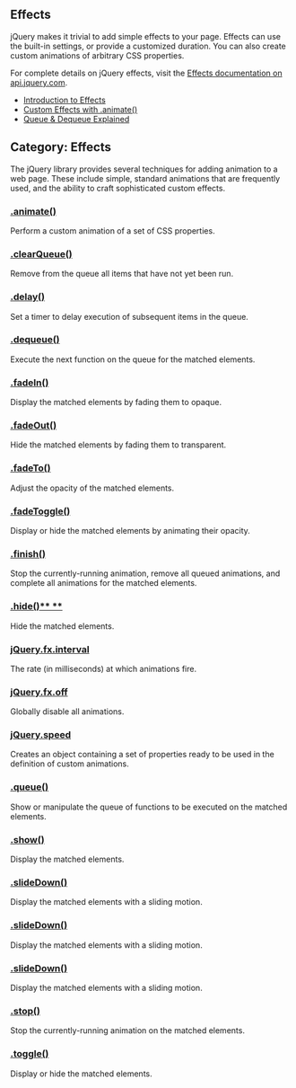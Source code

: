## **Effects**

jQuery makes it trivial to add simple effects to your page. Effects can use the built-in settings, or provide a customized duration. You can also create custom animations of arbitrary CSS properties.

For complete details on jQuery effects, visit the [Effects documentation on api.jquery.com](http://api.jquery.com/category/effects/).

* [Introduction to Effects](http://learn.jquery.com/effects/intro-to-effects/)
* [Custom Effects with .animate\(\)](http://learn.jquery.com/effects/custom-effects/)
* [Queue & Dequeue Explained](http://learn.jquery.com/effects/queue-and-dequeue-explained/)

## **Category: Effects**

The jQuery library provides several techniques for adding animation to a web page. These include simple, standard animations that are frequently used, and the ability to craft sophisticated custom effects.

### **[.animate\(\)](http://api.jquery.com/animate/ "Permalink to .animate()")**

Perform a custom animation of a set of CSS properties.

### **[.clearQueue\(\)](http://api.jquery.com/clearQueue/ "Permalink to .clearQueue()")**

Remove from the queue all items that have not yet been run.

### [**.delay\(\)**](http://api.jquery.com/delay/ "Permalink to .delay()")

Set a timer to delay execution of subsequent items in the queue.

### **[.dequeue\(\)](http://api.jquery.com/dequeue/ "Permalink to .dequeue()")**

Execute the next function on the queue for the matched elements.

### **[.fadeIn\(\)](http://api.jquery.com/fadeIn/ "Permalink to .fadeIn()")**

Display the matched elements by fading them to opaque.

### **[.fadeOut\(\)](http://api.jquery.com/fadeOut/ "Permalink to .fadeOut()")**

Hide the matched elements by fading them to transparent.

### **[.fadeTo\(\)](http://api.jquery.com/fadeTo/ "Permalink to .fadeTo()")**

Adjust the opacity of the matched elements.

### **[.fadeToggle\(\)](http://api.jquery.com/fadeToggle/ "Permalink to .fadeToggle()")**

Display or hide the matched elements by animating their opacity.

### **[.finish\(\)](http://api.jquery.com/finish/ "Permalink to .finish()")**

Stop the currently-running animation, remove all queued animations, and complete all animations for the matched elements.

### **[.hide\(\)](http://api.jquery.com/hide/ "Permalink to .hide()")**[** **](http://api.jquery.com/hide/ "Permalink to .hide()")

Hide the matched elements.

### [**jQuery.fx.interval**](http://api.jquery.com/jQuery.fx.interval/ "Permalink to jQuery.fx.interval")

The rate \(in milliseconds\) at which animations fire.

### [**jQuery.fx.off**](http://api.jquery.com/jQuery.fx.off/ "Permalink to jQuery.fx.off")

Globally disable all animations.

### **[jQuery.speed](http://api.jquery.com/jQuery.speed/ "Permalink to jQuery.speed")**

Creates an object containing a set of properties ready to be used in the definition of custom animations.

### **[.queue\(\)](http://api.jquery.com/queue/ "Permalink to .queue()")**

Show or manipulate the queue of functions to be executed on the matched elements.

### [**.show\(\)**](http://api.jquery.com/show/ "Permalink to .show()")

Display the matched elements.

### [**.slideDown\(\)**](http://api.jquery.com/slideDown/ "Permalink to .slideDown()")

Display the matched elements with a sliding motion.

### [**.slideDown\(\)**](http://api.jquery.com/slideDown/ "Permalink to .slideDown()")

Display the matched elements with a sliding motion.

### **[.slideDown\(\)](http://api.jquery.com/slideDown/ "Permalink to .slideDown()")**

Display the matched elements with a sliding motion.

### [**.stop\(\)**](http://api.jquery.com/stop/ "Permalink to .stop()")

Stop the currently-running animation on the matched elements.

### **[.toggle\(\)](http://api.jquery.com/toggle/ "Permalink to .toggle()")**

Display or hide the matched elements.

